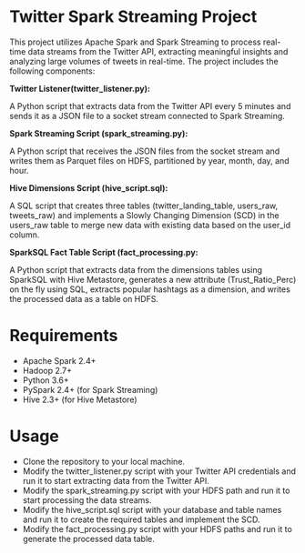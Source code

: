 # Twitter Spark Streaming Project



This project utilizes Apache Spark and Spark Streaming to process real-time data streams from the Twitter API, extracting meaningful insights and analyzing large volumes of tweets in real-time. The project includes the following components:

**Twitter Listener(twitter_listener.py):**


A Python script that extracts data from the Twitter API every 5 minutes and sends it as a JSON file to a socket stream connected to Spark Streaming.

**Spark Streaming Script (spark_streaming.py):**

A Python script that receives the JSON files from the socket stream and writes them as Parquet files on HDFS, partitioned by year, month, day, and hour.

**Hive Dimensions Script (hive_script.sql):**

A SQL script that creates three tables (twitter_landing_table, users_raw, tweets_raw) and implements a Slowly Changing Dimension (SCD) in the users_raw table to merge new data with existing data based on the user_id column.

**SparkSQL Fact Table Script (fact_processing.py:**

A Python script that extracts data from the dimensions tables using SparkSQL with Hive Metastore, generates a new attribute (Trust_Ratio_Perc) on the fly using SQL, extracts popular hashtags as a dimension, and writes the processed data as a table on HDFS.

# Requirements

- Apache Spark 2.4+
- Hadoop 2.7+
- Python 3.6+
- PySpark 2.4+ (for Spark Streaming)
- Hive 2.3+ (for Hive Metastore)

# Usage

- Clone the repository to your local machine.
- Modify the twitter_listener.py script with your Twitter API credentials and run it to start extracting data from the Twitter API.
- Modify the spark_streaming.py script with your HDFS path and run it to start processing the data streams.
- Modify the hive_script.sql script with your database and table names and run it to create the required tables and implement the SCD.
- Modify the fact_processing.py script with your HDFS paths and run it to generate the processed data table.

